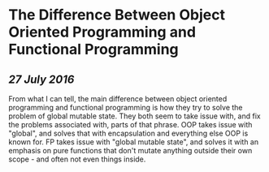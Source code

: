 The Difference Between Object Oriented Programming and Functional Programming
=============================================================================

*27 July 2016*
--------------

From what I can tell, the main difference between object oriented programming and functional programming is how they try to solve the problem of global mutable state.
They both seem to take issue with, and fix the problems associated with, parts of that phrase.
OOP takes issue with "global", and solves that with encapsulation and everything else OOP is known for.
FP takes issue with "global mutable state", and solves it with an emphasis on pure functions that don't mutate anything outside their own scope - and often not even things inside.
